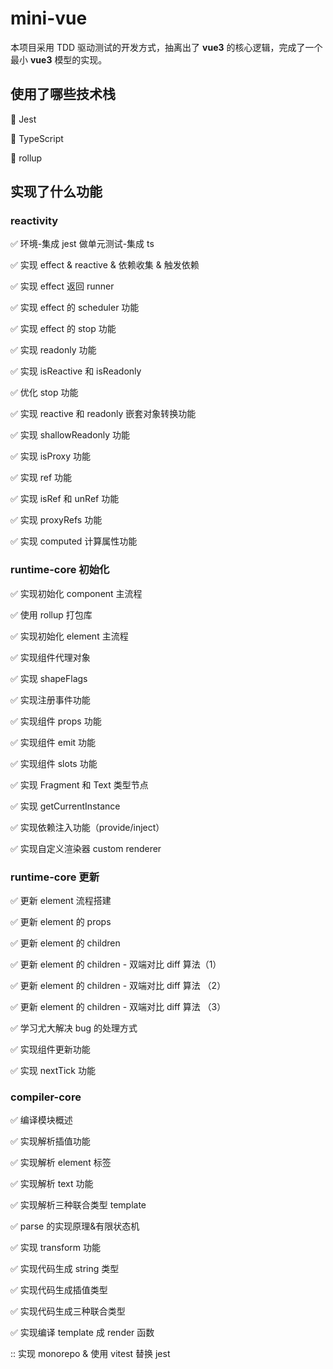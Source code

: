 # mini-vue

本项目采用 TDD 驱动测试的开发方式，抽离出了 **vue3** 的核心逻辑，完成了一个最小 **vue3** 模型的实现。

## 使用了哪些技术栈

:rocket: Jest

:rocket: TypeScript

:rocket: rollup

## 实现了什么功能

### **reactivity**

:white_check_mark: 环境-集成 jest 做单元测试-集成 ts

:white_check_mark: 实现 effect & reactive & 依赖收集 & 触发依赖

:white_check_mark: 实现 effect 返回 runner

:white_check_mark: 实现 effect 的 scheduler 功能

:white_check_mark: 实现 effect 的 stop 功能

:white_check_mark: 实现 readonly 功能

:white_check_mark: 实现 isReactive 和 isReadonly

:white_check_mark: 优化 stop 功能

:white_check_mark: 实现 reactive 和 readonly 嵌套对象转换功能

:white_check_mark: 实现 shallowReadonly 功能

:white_check_mark: 实现 isProxy 功能

:white_check_mark: 实现 ref 功能

:white_check_mark: 实现 isRef 和 unRef 功能

:white_check_mark: 实现 proxyRefs 功能

:white_check_mark: 实现 computed 计算属性功能

### **runtime-core 初始化**

:white_check_mark: 实现初始化 component 主流程

:white_check_mark: 使用 rollup 打包库

:white_check_mark: 实现初始化 element 主流程

:white_check_mark: 实现组件代理对象

:white_check_mark: 实现 shapeFlags

:white_check_mark: 实现注册事件功能

:white_check_mark: 实现组件 props 功能

:white_check_mark: 实现组件 emit 功能

:white_check_mark: 实现组件 slots 功能

:white_check_mark: 实现 Fragment 和 Text 类型节点

:white_check_mark: 实现 getCurrentInstance

:white_check_mark: 实现依赖注入功能（provide/inject）

:white_check_mark: 实现自定义渲染器 custom renderer

### runtime-core 更新

:white_check_mark: 更新 element 流程搭建

:white_check_mark: 更新 element 的 props

:white_check_mark: 更新 element 的 children

:white_check_mark: 更新 element 的 children - 双端对比 diff 算法（1）

:white_check_mark: 更新 element 的 children - 双端对比 diff 算法 （2）

:white_check_mark: 更新 element 的 children - 双端对比 diff 算法 （3）

:white_check_mark: 学习尤大解决 bug 的处理方式

:white_check_mark: 实现组件更新功能

:white_check_mark: 实现 nextTick 功能

### compiler-core

:white_check_mark: 编译模块概述

:white_check_mark: 实现解析插值功能

:white_check_mark: 实现解析 element 标签

:white_check_mark: 实现解析 text 功能

:white_check_mark: 实现解析三种联合类型 template

:white_check_mark: parse 的实现原理&有限状态机

:white_check_mark: 实现 transform 功能

:white_check_mark: 实现代码生成 string 类型

:white_check_mark: 实现代码生成插值类型

:white_check_mark: 实现代码生成三种联合类型

:white_check_mark: 实现编译 template 成 render 函数

:: 实现 monorepo & 使用 vitest 替换 jest
